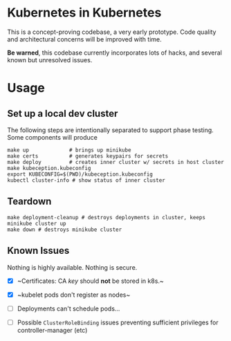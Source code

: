 # Kubernetes in Kubernetes

This is a concept-proving codebase, a very early prototype. 
Code quality and architectural concerns will be improved with time.

**Be warned**, this codebase currently incorporates lots of hacks, and several known but unresolved issues.



# Usage

## Set up a local dev cluster

The following steps are intentionally separated to support phase testing.
Some components will produce 

```shell
make up             # brings up minikube
make certs          # generates keypairs for secrets
make deploy         # creates inner cluster w/ secrets in host cluster
make kubeception.kubeconfig
export KUBECONFIG=$(PWD)/kubeception.kubeconfig
kubectl cluster-info # show status of inner cluster
```

## Teardown

```shell
make deployment-cleanup # destroys deployments in cluster, keeps minikube cluster up
make down # destroys minikube cluster
```

## Known Issues

Nothing is highly available. Nothing is secure.

- [x] ~Certificates: CA _key_ should **not** be stored in k8s.~
- [x] ~kubelet pods don't register as nodes~
- [ ] Deployments can't schedule pods...
- [ ] Possible `ClusterRoleBinding` issues preventing sufficient privileges for controller-manager (etc)


